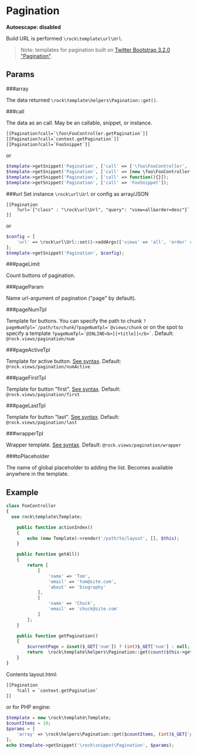 Pagination
====================
**Autoescape: disabled**

Build URL is performed `\rock\template\url\Url`.

> Note: templates for pagination built on [Twitter Bootstrap  3.2.0 "Pagination"](http://getbootstrap.com/components/#pagination).

Params
--------------------

###array

The data returned `\rock\template\helpers\Pagination::get()`.

###call

The data as an call. May be an callable, snippet, or instance.

```html
[[Pagination?call=`\foo\FooController.getPagination`]]
[[Pagination?call=`context.getPagination`]]
[[Pagination?call=`FooSnippet`]]
```
or

```php
$template->getSnippet('Pagination', ['call' => ['\foo\FooController', 'getPagination']]);
$template->getSnippet('Pagination', ['call' => [new \foo\FooController(), 'getPagination']]);
$template->getSnippet('Pagination', ['call' => function(){}]);
$template->getSnippet('Pagination', ['call' => 'FooSnippet']);
```
###url
Set instance `\rock\url\Url` or config as array/JSON

```
[[Pagination
    ?url=`{"class" : "\rock\url\Url", "query": "view=all&order=desc"}`
]]
```

or


```php
$config = [
    'url' => \rock\url\Url::set()->addArgs(['views' => 'all', 'order' => 'desc']);
];
$template->getSnippet('Pagination', $config);
```

###pageLimit

Count buttons of pagination.

###pageParam

Name url-argument of pagination ("page" by default).

###pageNumTpl

Template for buttons. You can specify the path to chunk ```?pageNumTpl=`/path/to/chunk```/```?pageNumTpl=`@views/chunk``` or on the spot to specify a template ``` ?pageNumTpl=`@INLINE<b>[[+title]]</b>` ```.
Default: ```@rock.views/pagination/num```

###pageActiveTpl

Template for active button. [See syntax](#pagenumtpl).
Default: ```@rock.views/pagination/numActive```

###pageFirstTpl

Template for button "first". [See syntax](#pagenumtpl).
Default: ```@rock.views/pagination/first```

###pageLastTpl

Template for button "last". [See syntax](#pagenumtpl).
Default: ```@rock.views/pagination/last```

###wrapperTpl

Wrapper template. [See syntax](#pagenumtpl).
Default: ```@rock.views/pagination/wrapper```

###toPlaceholder

The name of global placeholder to adding the list. Becomes available anywhere in the template.

Example
-----------------

```php
class FooController
{
  use rock\template\Template;

    public function actionIndex()
    {
        echo (new Template)->render('/path/to/layout', [], $this);
    }

    public function getAll()
    {
        return [
            [
                'name' => 'Tom',
                'email' => 'tom@site.com',
                'about' => 'biography'
            ],
            [
                'name' => 'Chuck',
                'email' => 'chuck@site.com'
            ]
        ];
    }

    public function getPagination()
    {
        $currentPage = isset($_GET['num']) ? (int)$_GET['num'] : null;
        return  \rock\template\helpers\Pagination::get(count($this->getAll()), $currentPage);
    }
}
```

Contents layout.html:

```html
[[Pagination
    ?call = `context.getPagination`
]]
```

or for PHP engine:

```php
$template = new \rock\template\Template;
$countItems = 10;
$params = [
    'array' => \rock\helpers\Pagination::get($countItems, (int)$_GET['page'])
];
echo $template->getSnippet('\rock\snippet\Pagination', $params);
```